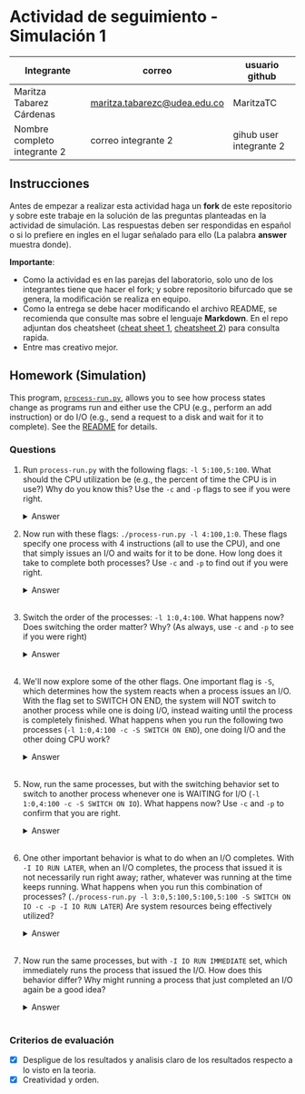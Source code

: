 # Actividad de seguimiento - Simulación 1

|Integrante|correo|usuario github|
|---|---|---|
|Maritza Tabarez Cárdenas|maritza.tabarezc@udea.edu.co|MaritzaTC|
|Nombre completo integrante 2|correo integrante 2|gihub user integrante 2|

## Instrucciones

Antes de empezar a realizar esta actividad haga un **fork** de este repositorio y sobre este trabaje en la solución de las preguntas planteadas en la actividad de simulación. Las respuestas deben ser respondidas en español o si lo prefiere en ingles en el lugar señalado para ello (La palabra **answer** muestra donde).

**Importante**:
* Como la actividad es en las parejas del laboratorio, solo uno de los integrantes tiene que hacer el fork; y sobre repositorio bifurcado que se genera, la modificación se realiza en equipo.
* Como la entrega se debe hacer modificando el archivo README, se recomienda que consulte mas sobre el lenguaje **Markdown**. En el repo adjuntan dos cheatsheet ([cheat sheet 1](Markdown_Cheat_Sheet.pdf), [cheatsheet 2](markdown-cheatsheet.pdf)) para consulta rapida.
* Entre mas creativo mejor.

## Homework (Simulation)

This program, [`process-run.py`](process-run.py), allows you to see how process states change as programs run and either use the CPU (e.g., perform an add instruction) or do I/O (e.g., send a request to a disk and wait for it to complete). See the [README](https://github.com/remzi-arpacidusseau/ostep-homework/blob/master/cpu-intro/README.md) for details.

### Questions

1. Run `process-run.py` with the following flags: `-l 5:100,5:100`. What should the CPU utilization be (e.g., the percent of time the CPU is in use?) Why do you know this? Use the `-c` and `-p` flags to see if you were right.
   
   <details>
   <summary>Answer</summary>
    Cuando usamos el comando:   
      
   `./process-run.py -l 5:100,5:100`
   <br> 
   ![2](https://github.com/user-attachments/assets/25f6ce3c-12b8-4291-bddd-7acbeb49e5b5)

   #### Nos muestra que en el Process 0 (5:100) tiene 5 instrucciones y 100% de las instrucciones usarán la CPU (no habrá I/O), y en el segundo proceso pasa igual.
   ### ¿Cuál debería ser la utilización de la CPU?

   Los procesos están configurados para usar solo la CPU en todas sus instrucciones, sin realizar operaciones de I/O, lo que garantiza que la utilización de la CPU sea del 100%, ya 
   que no hay tiempo perdido esperando a que se completen operaciones de entrada/salida, y la CPU está constantemente ocupada ejecutando instrucciones.
   
   <br>
   
   ### ¿Por qué sabes esto? 
   Según la opción l en el script `process-run.py` 
   `parser.add_option('-l', '--processlist', default='', help='a comma-separated list of processes to run, in the form X1:Y1,X2:Y2,... where X is the number of instructions that         process should run, and Y the chances (from 0 to 100) that an instruction will use the CPU or issue an IO (i.e., if Y is 100, a process will ONLY use the CPU and issue no 
    I/Os;      if Y is 0, a process will only issue I/Os)', action='store', type='string', dest='process_list')
   parser.add_option('-L', '--iolength', default=5, help='how long an IO takes', action='store', type='int', dest='io_length')`

   En el primer proceso, sabemos que tiene 5 instrucciones y el 100% de ellas utilizarán la CPU, sin realizar operaciones de I/O, y lo mismo ocurre con el segundo proceso, que         también tiene 5 instrucciones y el 100% de ellas usan la CPU sin realizar I/O. Esto asegura que ambos procesos estén ocupando la CPU de manera continua, lo que resulta en una    
   utilización del 100% de la CPU.

   ## ¿Los resultados de la simulación confirmaron esto?
   ✅ Cuando usamos el comando:   
      
   `./process-run.py -l 5:100,5:100 -c -p`
   <br>
   
    ![3](https://github.com/user-attachments/assets/10d504f6-8243-4e8e-bf6d-84cd5fdb56e5)
   
    Con el valor de **CPU Busy**, podemos confirmar que la CPU estuvo ocupada todo el tiempo y nunca inactiva, ya que el tiempo registrado como ocupado coincide con el tiempo total       de      la simulación, lo que indica que no hubo períodos sin actividad en la CPU.
   <br>
   

3. Now run with these flags: `./process-run.py -l 4:100,1:0`. These flags specify one process with 4 instructions (all to use the CPU), and one that simply issues an I/O and waits for it to be done. How long does it take to complete both processes? Use `-c` and `-p` to find out if you were right. 
   
   <details>
   <summary>Answer</summary>
   Al ejecutar el comando tenemos: 
   <br> 
      
   ![4](https://github.com/user-attachments/assets/9a51adb0-e88d-4fd1-93c9-4e2618859955)
   
   ## ¿Cuánto tiempo tarda en completarse ambos procesos?
   - Process 0: Usará la CPU en todas su instrucciones, comenzará a ejecutarse y terminará después de 4 unidades de tiempo.
   - Process 1: Empezará con una operación de I/O (que lo pondrá en estado bloqueado), luego se desbloqueará cuando la I/O termine y ejecutará la instrucción io_done, lo que suma 1 
   unidad adicional.
   Por lo tanto serán **5** unidades de tiempo.

   ## ¿Los resultados de la simulación confirmaron esto? 
   ❎ Cuando usamos el comando:
   
   <br>
   
   ![5](https://github.com/user-attachments/assets/9e917a32-4bc1-498b-9b42-75d5b2a1689f)
     -  Process 0: Comenzó a ejecutarse y ocupó la CPU durante 4 unidades de tiempo, como esperábamos.
     - Process 1: Emitió una operación de I/O en el tiempo 5. Este proceso se bloqueó después de emitir la I/O, ya que no se puede ejecutar hasta que la operación de I/O       
     termine.
  
   <br>
   
   El proceso permaneció bloqueado [6-10] hasta que la I/O se completó.

   
    Finalmente, en el tiempo 11, el proceso 1 completó la operación de I/O y ejecutó la instrucción io_done, terminando así su ejecución.
   </details>
   <br>

4. Switch the order of the processes: `-l 1:0,4:100`. What happens now? Does switching the order matter? Why? (As always, use `-c` and `-p` to see if you were right)
   
   <details>
   <summary>Answer</summary>
   Al ejecutar el comando tenemos: 
   <br> 
   ![6](https://github.com/user-attachments/assets/c57d338c-8ae1-4902-ac19-1aa48812c20b)

   ## 
   </details>
   <br>

5. We'll now explore some of the other flags. One important flag is `-S`, which determines how the system reacts when a process issues an I/O. With the flag set to SWITCH ON END, the system will NOT switch to another process while one is doing I/O, instead waiting until the process is completely finished. What happens when you run the following two processes (`-l 1:0,4:100 -c -S SWITCH ON END`), one doing I/O and the other doing CPU work?
   
   <details>
   <summary>Answer</summary>
   Coloque aqui su respuerta
   </details>
   <br>

6. Now, run the same processes, but with the switching behavior set to switch to another process whenever one is WAITING for I/O (`-l 1:0,4:100 -c -S SWITCH ON IO`). What happens now? Use `-c` and `-p` to confirm that you are right.
   
   <details>
   <summary>Answer</summary>
   Coloque aqui su respuerta
   </details>
   <br>

7. One other important behavior is what to do when an I/O completes. With `-I IO RUN LATER`, when an I/O completes, the process that issued it is not necessarily run right away; rather, whatever was running at the time keeps running. What happens when you run this combination of processes? (`./process-run.py -l 3:0,5:100,5:100,5:100 -S SWITCH ON IO -c -p -I IO RUN LATER`) Are system resources being effectively utilized?
   
   <details>
   <summary>Answer</summary>
   Coloque aqui su respuerta
   </details>
   <br>

8. Now run the same processes, but with `-I IO RUN IMMEDIATE` set, which immediately runs the process that issued the I/O. How does this behavior differ? Why might running a process that just completed an I/O again be a good idea?
   
   <details>
   <summary>Answer</summary>
   Coloque aqui su respuerta
   </details>
   <br>


### Criterios de evaluación
- [x] Despligue de los resultados y analisis claro de los resultados respecto a lo visto en la teoria.
- [x] Creatividad y orden.
